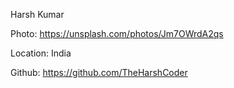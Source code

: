 Harsh Kumar

Photo: https://unsplash.com/photos/Jm7OWrdA2qs

Location: India

Github: https://github.com/TheHarshCoder
